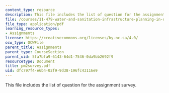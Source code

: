 ```yaml
---
content_type: resource
description: This file includes the list of question for the assignment survey.
file: /courses/11-479-water-and-sanitation-infrastructure-planning-in-developing-countries-spring-2005/dfc797f4e6b402f99d38196fc43116e9_pm2survey.pdf
file_type: application/pdf
learning_resource_types:
- Assignments
license: https://creativecommons.org/licenses/by-nc-sa/4.0/
ocw_type: OCWFile
parent_title: Assignments
parent_type: CourseSection
parent_uid: 5fa7bfa9-6143-64d1-7546-0da9bb2692f9
resourcetype: Document
title: pm2survey.pdf
uid: dfc797f4-e6b4-02f9-9d38-196fc43116e9
---
```

This file includes the list of question for the assignment survey.